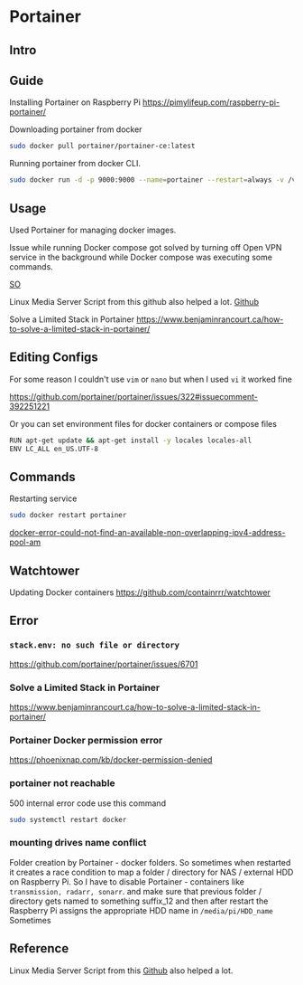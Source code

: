 # Portainer

## Intro


## Guide

Installing Portainer on Raspberry Pi
https://pimylifeup.com/raspberry-pi-portainer/

Downloading portainer from docker
```sh
sudo docker pull portainer/portainer-ce:latest
```
Running portainer from docker CLI.
```sh
sudo docker run -d -p 9000:9000 --name=portainer --restart=always -v /var/run/docker.sock:/var/run/docker.sock -v portainer_data:/data portainer/portainer-ce:latest
```




## Usage 

Used Portainer for managing docker images.

Issue while running Docker compose got solved by turning off Open VPN service in the background while Docker compose was executing some commands.


[SO](https://stackoverflow.com/questions/43720339/docker-error-could-not-find-an-available-non-overlapping-ipv4-address-pool-am)

Linux Media Server Script from this github also helped a lot.
[Github](https://github.com/GreenFrogSB/LMDS)

Solve a Limited Stack in Portainer
https://www.benjaminrancourt.ca/how-to-solve-a-limited-stack-in-portainer/

## Editing Configs

For some reason I couldn't use `vim` or `nano` but when I used `vi` it worked fine

https://github.com/portainer/portainer/issues/322#issuecomment-392251221

Or you can set environment files for docker containers or compose files

```sh
RUN apt-get update && apt-get install -y locales locales-all  
ENV LC_ALL en_US.UTF-8
```

## Commands




Restarting service
```sh
sudo docker restart portainer
```


[docker-error-could-not-find-an-available-non-overlapping-ipv4-address-pool-am](https://stackoverflow.com/questions/43720339/docker-error-could-not-find-an-available-non-overlapping-ipv4-address-pool-am)



## Watchtower

Updating Docker containers
https://github.com/containrrr/watchtower



## Error 


### `stack.env: no such file or directory`

https://github.com/portainer/portainer/issues/6701

### Solve a Limited Stack in Portainer

https://www.benjaminrancourt.ca/how-to-solve-a-limited-stack-in-portainer/

### Portainer Docker permission error

https://phoenixnap.com/kb/docker-permission-denied

### portainer not reachable 

500 internal error code
use this command

```sh
sudo systemctl restart docker
```






### mounting drives name conflict

Folder creation by Portainer - docker folders. 
So sometimes when restarted it creates a race condition to map a folder / directory for NAS / external HDD on Raspberry Pi. So I have to disable Portainer - containers like `transmission, radarr, sonarr`. and make sure that previous folder / directory gets named to something suffix_12 and then after restart the Raspberry Pi assigns the appropriate HDD name in `/media/pi/HDD_name`
Sometimes 


## Reference


Linux Media Server Script from this [Github](https://github.com/GreenFrogSB/LMDS) also helped a lot.
